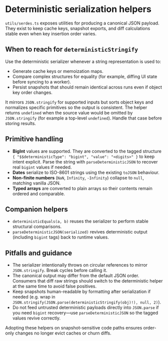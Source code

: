 # Deterministic serialization helpers

`utils/serdes.ts` exposes utilities for producing a canonical JSON payload. They exist to keep
cache keys, snapshot exports, and diff calculations stable even when key insertion order varies.

## When to reach for `deterministicStringify`

Use the deterministic serializer whenever a string representation is used to:

- Generate cache keys or memoization maps.
- Compare complex structures for equality (for example, diffing UI state before syncing to a worker).
- Persist snapshots that should remain identical across runs even if object key order changes.

It mirrors `JSON.stringify` for supported inputs but sorts object keys and normalizes specific
primitives so the output is consistent. The helper returns `undefined` when the source value would be
omitted by `JSON.stringify` (for example a top-level `undefined`). Handle that case before storing
results.

## Primitive handling

- **BigInt** values are supported. They are converted to the tagged structure
  `{ "$$deterministicType": "bigint", "value": "<digits>" }` to keep intent explicit. Parse the
  string with `parseDeterministicJSON` to recover real `bigint` values if needed.
- **Dates** serialize to ISO-8601 strings using the existing `toJSON` behaviour.
- **Non-finite numbers** (`NaN`, `Infinity`, `-Infinity`) collapse to `null`, matching vanilla JSON.
- **Typed arrays** are converted to plain arrays so their contents remain ordered and comparable.

## Companion helpers

- `deterministicEquals(a, b)` reuses the serializer to perform stable structural comparisons.
- `parseDeterministicJSON(serialized)` revives deterministic output (including `bigint` tags) back to
  runtime values.

## Pitfalls and guidance

- The serializer intentionally throws on circular references to mirror `JSON.stringify`. Break
  cycles before calling it.
- The canonical output may differ from the default JSON order. Consumers that diff raw strings should
  switch to the deterministic helper at the same time to avoid false positives.
- Keep snapshots human-readable by formatting after serialization if needed (e.g. wrap in
  `JSON.stringify(JSON.parse(deterministicStringify(obj)!), null, 2)`).
- Do not feed untrusted deterministic payloads directly into `JSON.parse` if you need `bigint`
  recovery—use `parseDeterministicJSON` so the tagged values revive correctly.

Adopting these helpers on snapshot-sensitive code paths ensures order-only changes no longer evict
caches or churn diffs.
